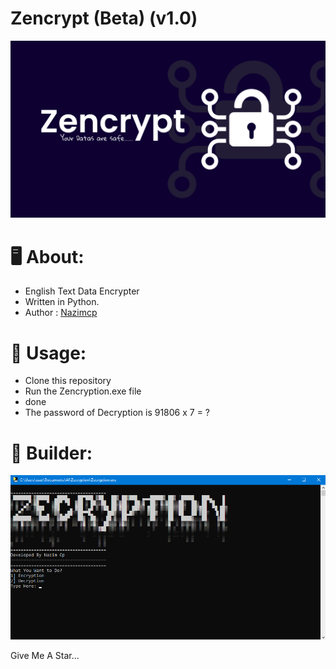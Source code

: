 # Zencrypt (Beta) (v1.0)
<p align="center">
  <img src="https://github.com/hypride/Zecryption/raw/main/image/template.jpg">
</p>

# :desktop_computer: About:
* English Text Data Encrypter
* Written in Python.
* Author : [Nazimcp](https://instagram.com/nazimcp7)

# :electric_plug: Usage:
* Clone this repository
* Run the Zencryption.exe file
* done
* The password of Decryption is 91806 x 7 = ?

# :hammer: Builder:
<p align="center">
  <img src="https://github.com/hypride/Zecryption/raw/main/image/model.png">
</p>

Give Me A Star...
